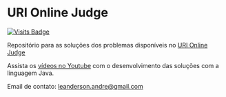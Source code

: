 # URI Online Judge

[![Visits Badge](https://badges.pufler.dev/visits/leandersonandre-uri-online-judge/git-badges)](https://badges.pufler.dev)

Repositório para as soluções dos problemas disponíveis no [URI Online Judge](https://www.urionlinejudge.com.br/judge/pt/login)

Assista os [vídeos no Youtube](https://www.youtube.com/channel/UCT4DvbH5aVFvboboquyndhg?view_as=subscriber) com o desenvolvimento das soluções com a linguagem Java.

Email de contato: leanderson.andre@gmail.com
